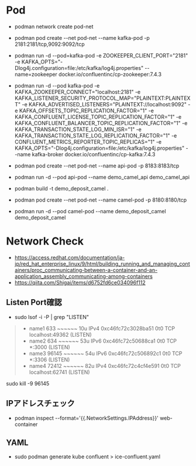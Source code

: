 # Pod
* podman network create pod-net
* podman pod create --net pod-net --name kafka-pod -p 2181:2181/tcp,9092:9092/tcp
* podman run -d --pod=kafka-pod -e ZOOKEEPER_CLIENT_PORT="2181" -e KAFKA_OPTS="-Dlog4j.configuration=file:/etc/kafka/log4j.properties" --name=zookeeper docker.io/confluentinc/cp-zookeeper:7.4.3
* podman run -d --pod kafka-pod -e KAFKA_ZOOKEEPER_CONNECT="localhost:2181" -e KAFKA_LISTENER_SECURITY_PROTOCOL_MAP="PLAINTEXT:PLAINTEXT" -e KAFKA_ADVERTISED_LISTENERS="PLAINTEXT://localhost:9092" -e KAFKA_OFFSETS_TOPIC_REPLICATION_FACTOR="1" -e KAFKA_CONFLUENT_LICENSE_TOPIC_REPLICATION_FACTOR="1" -e KAFKA_CONFLUENT_BALANCER_TOPIC_REPLICATION_FACTOR="1" -e KAFKA_TRANSACTION_STATE_LOG_MIN_ISR="1" -e KAFKA_TRANSACTION_STATE_LOG_REPLICATION_FACTOR="1" -e CONFLUENT_METRICS_REPORTER_TOPIC_REPLICAS="1" -e KAFKA_OPTS="-Dlog4j.configuration=file:/etc/kafka/log4j.properties" --name kafka-broker docker.io/confluentinc/cp-kafka:7.4.3

* podman pod create --net pod-net --name api-pod -p 8183:8183/tcp
* podman run -d --pod api-pod --name demo_camel_api demo_camel_api

* podman build -t demo_deposit_camel .
* podman pod create --net pod-net --name camel-pod -p 8180:8180/tcp
* podman run -d --pod camel-pod --name demo_deposit_camel demo_deposit_camel

# Network Check
* https://access.redhat.com/documentation/ja-jp/red_hat_enterprise_linux/9/html/building_running_and_managing_containers/proc_communicating-between-a-container-and-an-application_assembly_communicating-among-containers
* https://qiita.com/Shigai/items/d6752fd6ce034096f112

## Listen Port確認
* sudo lsof -i -P | grep "LISTEN"
> * name1   633      ~~~~~~   10u  IPv4 0xc46fc72c3028ba51      0t0  TCP localhost:49362 (LISTEN)
> * name2   634      ~~~~~~   53u  IPv6 0xc46fc72c50688ca1      0t0  TCP *:3000 (LISTEN)
> * name3   96145    ~~~~~~   54u  IPv6 0xc46fc72c506892c1      0t0  TCP *:3306 (LISTEN)
> * name4   72412    ~~~~~~   82u  IPv4 0xc46fc72c4cf4e591      0t0  TCP localhost:62741 (LISTEN)

sudo kill -9 96145

## IPアドレスチェック
* podman inspect --format='{{.NetworkSettings.IPAddress}}' web-container

## YAML
* sudo podman generate kube confluent > ice-confluent.yaml